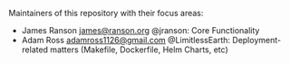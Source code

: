 Maintainers of this repository with their focus areas:

* James Ranson <james@ranson.org> @jranson: Core Functionality
* Adam Ross <adamross1126@gmail.com> @LimitlessEarth: Deployment-related matters (Makefile, Dockerfile, Helm Charts, etc)
